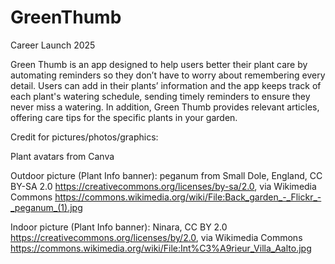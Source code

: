 # GreenThumb

Career Launch 2025

Green Thumb is an app designed to help users better their plant care by automating reminders so they don’t have to worry about remembering every detail. Users can add in their plants’ information and the app keeps track of each plant's watering schedule, sending timely reminders to ensure they never miss a watering. In addition, Green Thumb provides relevant articles, offering care tips for the specific plants in your garden.

Credit for pictures/photos/graphics:

Plant avatars from Canva

Outdoor picture (Plant Info banner): peganum from Small Dole, England, CC BY-SA 2.0 <https://creativecommons.org/licenses/by-sa/2.0>, via Wikimedia Commons
https://commons.wikimedia.org/wiki/File:Back_garden_-_Flickr_-_peganum_(1).jpg

Indoor picture (Plant Info banner): Ninara, CC BY 2.0 <https://creativecommons.org/licenses/by/2.0>, via Wikimedia Commons
https://commons.wikimedia.org/wiki/File:Int%C3%A9rieur_Villa_Aalto.jpg
